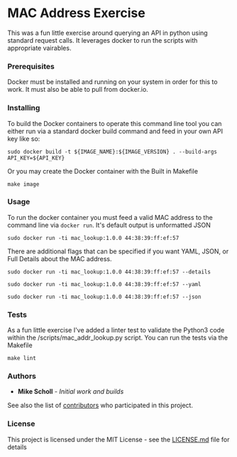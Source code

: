 # MAC Address Exercise

This was a fun little exercise around querying an API in python using standard request calls. It leverages docker to run the scripts with appropriate vairables.

### Prerequisites

Docker must be installed and running on your system in order for this to work. It must also be able to pull from docker.io.

### Installing

To build the Docker containers to operate this command line tool you can either run via a standard docker build command and feed in your own API key like so:

```
sudo docker build -t ${IMAGE_NAME}:${IMAGE_VERSION} . --build-args API_KEY=${API_KEY}
```

Or you may create the Docker container with the Built in Makefile

```
make image
```

### Usage

To run the docker container you must feed a valid MAC address to the command line via `docker run`. It's default output is unformatted JSON

```
sudo docker run -ti mac_lookup:1.0.0 44:38:39:ff:ef:57
```

There are additional flags that can be specified if you want YAML, JSON, or Full Details about the MAC address.

```
sudo docker run -ti mac_lookup:1.0.0 44:38:39:ff:ef:57 --details
```

```
sudo docker run -ti mac_lookup:1.0.0 44:38:39:ff:ef:57 --yaml
```

```
sudo docker run -ti mac_lookup:1.0.0 44:38:39:ff:ef:57 --json
```


### Tests

As a fun little exercise I've added a linter test to validate the Python3 code within the /scripts/mac_addr_lookup.py script. You can run the tests via the Makefile

```
make lint
```

### Authors

* **Mike Scholl** - *Initial work and builds*

See also the list of [contributors](https://github.com/mgs4332/macaddr/graphs/contributors) who participated in this project.

### License

This project is licensed under the MIT License - see the [LICENSE.md](LICENSE.md) file for details


